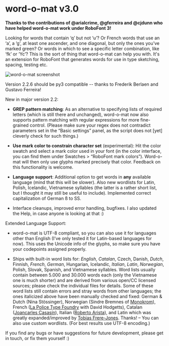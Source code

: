 word-o-mat v3.0
==========

**Thanks to the contributions of @arialcrime, @gferreira and @cjdunn who have helped word-o-mat work under RoboFont 3!**

Looking for words that contain ‘q’ but not ‘u’? Or French words that use an ‘a’, a ‘g’, at least one ascender, and one diagonal, but only the ones you’ve marked green? Or words in which to see a specific letter combination, like ‘fk’ or ‘Yc’? This is the sort of thing that word-o-mat can help you with. It's an extension for RoboFont that generates words for use in type sketching, spacing, testing etc.

![word-o-mat screenshot](/screenshot.png)


Version 2.2.6 should be py3 compatible -- thanks to Frederik Berlaen and Gustavo Ferreira!


New in major version 2.2:

- **GREP pattern matching**: As an alternative to specifying lists of required letters (which is still there and unchanged), word-o-mat now also supports pattern matching with regular expressions for more fine-grained control. (Please make sure your regex does not contradict parameters set in the “Basic settings” panel, as the script does not [yet] cleverly check for such things.)

- **Use mark color to constrain character set** (experimental): Hit the color swatch and select a mark color used in your font (in the color interface, you can find them under Swatches > “RoboFont mark colors”). Word-o-mat will then only use glyphs marked precisely that color. Feedback on this functionality is welcome.

- **Language support**: Additional option to get words in **any** available language (mind that this will be slower). Also new wordlists for Latin, Polish, Icelandic, Vietnamese syllables (the latter is a rather short list, but I thought it may still be useful to include). Implemented correct capitalization of German ß to SS.

- Interface cleanups, improved error handling, bugfixes. I also updated the Help, in case anyone is looking at that :)


Extended Language Support:

- word-o-mat is UTF-8 compliant, so you can also use it for languages other than English (I’ve only tested it for Latin-based languages for now). This uses the Unicode info of the glyphs, so make sure you have your codepoints assigned properly.

- Ships with built-in word lists for: *English*, *Catalan*, Czech, Danish, *Dutch*, Finnish, *French*, *German*, Hungarian, Icelandic, *Italian*, *Latin*, *Norwegian*, Polish, Slovak, Spanish, and Vietnamese syllables. Word lists usually contain between 5.000 and 30.000 words each (only the Vietnamese one is much shorter) and are derived from various open/CC licensed sources; please check the individual files for details. Some of these word lists still contain errors and stray words from other languages; the ones italicized above have been manually checked and fixed: German & Dutch (Nina Stössinger),  Norwegian (Sindre Bremnes of [Monokrom](https://monokrom.no/)), French ([La Police Type Foundry](https://github.com/LaPolice) with David Hodgetts), Catalan ([Joancarles Casasín](https://github.com/casasin)), Italian ([Roberto Arista](https://github.com/roberto-arista)), and Latin which was greatly expanded/improved by [Tobias Frere-Jones](http://www.frerejones.com/). Thanks! – You can also use custom wordlists. (For best results use UTF-8 encoding.) 

If you find any bugs or have suggestions for future development, please get in touch, or fix them yourself :)
